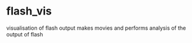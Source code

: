 # flash_vis
visualisation of flash output
makes movies and performs analysis of the output of flash
